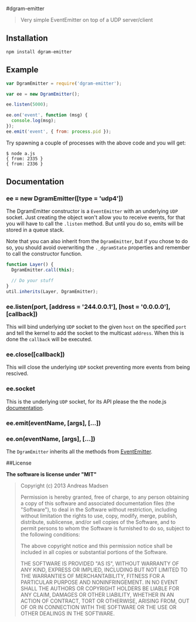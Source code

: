 #dgram-emitter

> Very simple EventEmitter on top of a UDP server/client

## Installation

```sheel
npm install dgram-emitter
```

## Example

```JavaScript
var DgramEmitter = require('dgram-emitter');

var ee = new DgramEmitter();

ee.listen(5000);

ee.on('event', function (msg) {
  console.log(msg);
});
ee.emit('event', { from: process.pid });
```

Try spawning a couple of processes with the above code and you will get:

```shell
$ node a.js
{ from: 2335 }
{ from: 2336 }
```

## Documentation

### ee = new DgramEmitter([type = 'udp4'])

The DgramEmitter constructor is a `EventEmitter` with an underlying `UDP` socket.
Just creating the object won't allow you to receive events, for that you will
have to call the `.listen` method. But until you do so, emits will be stored
in a queue stack.

Note that you can also inherit from the `DgramEmitter`, but if you chose to
do so, you should avoid overwriting the `._dgramState` properties and remember
to call the constructor function.

```javascript
function Layer() {
  DgramEmitter.call(this);

  // Do your stuff
}
util.inherits(Layer, DgramEmitter);
```

### ee.listen(port, [address = '244.0.0.1'], [host = '0.0.0.0'], [callback])

This will bind underlying `UDP` socket to the given `host` on the specified `port`
and tell the kernel to add the socket to the multicast `address`. When this is
done the `callback` will be executed.

### ee.close([callback])

This will close the underlying `UDP` socket preventing more events from being
rescived.

### ee.socket

This is the underlying `UDP` socket, for its API please the the node.js
[documentation](http://nodejs.org/api/dgram.html).

### ee.emit(eventName, [args], [...])
### ee.on(eventName, [args], [...])

The `DgramEmitter` inherits all the methods from [EventEmitter](http://nodejs.org/api/events.html).

##License

**The software is license under "MIT"**

> Copyright (c) 2013 Andreas Madsen
>
> Permission is hereby granted, free of charge, to any person obtaining a copy
> of this software and associated documentation files (the "Software"), to deal
> in the Software without restriction, including without limitation the rights
> to use, copy, modify, merge, publish, distribute, sublicense, and/or sell
> copies of the Software, and to permit persons to whom the Software is
> furnished to do so, subject to the following conditions:
>
> The above copyright notice and this permission notice shall be included in
> all copies or substantial portions of the Software.
>
> THE SOFTWARE IS PROVIDED "AS IS", WITHOUT WARRANTY OF ANY KIND, EXPRESS OR
> IMPLIED, INCLUDING BUT NOT LIMITED TO THE WARRANTIES OF MERCHANTABILITY,
> FITNESS FOR A PARTICULAR PURPOSE AND NONINFRINGEMENT. IN NO EVENT SHALL THE
> AUTHORS OR COPYRIGHT HOLDERS BE LIABLE FOR ANY CLAIM, DAMAGES OR OTHER
> LIABILITY, WHETHER IN AN ACTION OF CONTRACT, TORT OR OTHERWISE, ARISING FROM,
> OUT OF OR IN CONNECTION WITH THE SOFTWARE OR THE USE OR OTHER DEALINGS IN
> THE SOFTWARE.
